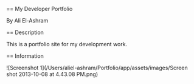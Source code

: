 == My Developer Portfolio

By Ali El-Ashram

== Description

This is a portfolio site for my development work.

== Information

![Screenshot 1](/Users/aliel-ashram/Portfolio/app/assets/images/Screen shot 2013-10-08 at 4.43.08 PM.png)
